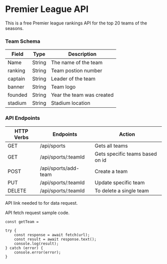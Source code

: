 # Premier League API

This is a free Premier league rankings API for the top 20 teams of the seasons.
### Team Schema

| Field       | Type   | Description                                                                       |
| ----------- | ------ | --------------------------------------------------------------------------------- |
|   Name      | String | The name of the team                                                              |
|  ranking    | String | Team postion number                                                               |
|  captain    | String | Leader of the team                                                                |
|  banner     | String | Team logo                                                                         |
|  founded    | String | Year the team was created                                                         |
|  stadium    | String | Stadium location                                                                  |


### API Endpoints

| HTTP Verbs | Endpoints               | Action                           |
| ---------- | ----------------------- | -------------------------------- |
| GET        | /api/sports             | Gets all teams                   |
| GET        | /api/sports/:teamId     | Gets specific teams based on id  |
| POST       | /api/sports/add-team    | Create a team                    |
| PUT        | /api/sports/:teamId     | Update specific team             |
| DELETE     | /api/sports/:teamId     | To delete a single team          |


API link needed to for data request.

API fetch request sample code.
```
const getTeam =

try {
	const response = await fetch(url);
	const result = await response.text();
	console.log(result);
} catch (error) {
	console.error(error);
}
```

